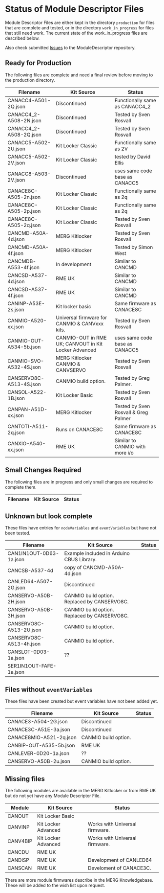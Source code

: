 # Status of Module Descriptor Files
Module Descriptor Files are either kept in the directory ```production```
for files that are complete and tested, or in the directory ```work_in_progress```
for files that still need work.
The current state of the work_in_progress files are described below.

Also check submitted [Issues](https://github.com/david284/ModuleDescriptor/issues)
to the ModuleDescriptor repository.

## Ready for Production
The following files are complete and need a final review before moving to
the production directory.

| Filename                | Kit Source                                           | Status                               |
|-------------------------|------------------------------------------------------|--------------------------------------|
| CANACC4-A501-2Q.json    | Discontinued                                         | Functionally same as CANACC4_2       |
| CANACC4_2-A508-2N.json  | Discontinued                                         | Tested by Sven Rosvall               |
| CANACC4_2-A508-2Q.json  | Discontinued                                         | Tested by Sven Rosvall               |
| CANACC5-A502-2U.json    | Kit Locker Classic                                   | Functionally same as 2V              |
| CANACC5-A502-2V.json    | Kit Locker Classic                                   | tested by David Ellis                |
| CANACC8-A503-2V.json    | Discontinued                                         | uses same code base as CANACC5       |
| CANACE8C-A505-2n.json   | Kit Locker Classic                                   | Functionally same as 2q              |
| CANACE8C-A505-2p.json   | Kit Locker Classic                                   | Functionally same as 2q              |
| CANACE8C-A505-2q.json   | Kit Locker Classic                                   | Tested by Sven Rosvall               |
| CANCMD-A50A-4d.json     | MERG Kitlocker                                       | Tested by Sven Rosvall               |
| CANCMD-A50A-4f.json     | MERG Kitlocker                                       | Tested by Simon West                 |
| CANCMDB-A553-4f.json    | In development                                       | Similar to CANCMD                    |
| CANCSD-A537-4d.json     | RME UK                                               | Similar to CANCMD                    |
| CANCSD-A537-4f.json     | RME UK                                               | Similar to CANCMD                    |
| CANINP-A53E-2s.json     | Kit locker basic                                     | Same firmware as CANACE8C            |
| CANMIO-A520-xx.json     | Universal firmware for CANMIO & CANVxxx kits.        | Tested by Sven Rosvall               |
| CANMIO-OUT-A534-5b.json | CANMIO-OUT in RME UK; CANVOUT in Kit Locker Advanced | uses same code base as CANACC5       |
| CANMIO-SVO-A532-4S.json | MERG Kitlocker CANMIO & CANVSERVO                    | Tested by Sven Rosvall               |
| CANSERVO8C-A513-4S.json | CANMIO build option.                                 | Tested by Greg Palmer.               |
| CANSOL-A522-1B.json     | Kit Locker Basic                                     | Tested by Sven Rosvall               | 
| CANPAN-A51D-xx.json     | MERG Kitlocker                                       | Tested by Sven Rosvall & Greg Palmer |
| CANTOTI-A511-2q.json    | Runs on CANACE8C                                     | Same firmware as CANACE8C            |
| CANXIO-A540-xx.json     | RME UK                                               | Similar to CANMIO with more i/o      |

## Small Changes Required
The following files are in progress and only small changes are required
to complete them.

| Filename            | Kit Source                                    | Status                                               |
|---------------------|-----------------------------------------------|------------------------------------------------------|

## Unknown but look complete
These files have entries for ```nodeVariables``` and ```eventVariables```
but have not been tested.

| Filename                | Kit Source                                  | Status                 |
|-------------------------|---------------------------------------------|------------------------|
| CAN1IN1OUT-0D63-1a.json | Example included in Arduino CBUS Library.   | |
| CANCSB-A537-4d          | copy of CANCMD-A50A-4d.json                 | |
| CANLED64-A507-2G.json   | Discontinued                                | |
| CANSERVO-A50B-2H.json   | CANMIO build option. Replaced by CANSERVO8C. | |
| CANSERVO-A50B-3H.json   | CANMIO build option. Replaced by CANSERVO8C. | |
| CANSERVO8C-A513-2U.json | CANMIO build option.                        | |
| CANSERVO8C-A513-4h.json | CANMIO build option.                        | |            
| CANSLOT-0D03-1a.json    | ??                                          | |
| SER1IN1OUT-FAFE-1a.json |                                             | |

## Files without ```eventVariables```
These files have been created but event variables have not been added yet.

| Filename                | Kit Source                                           | Status                 |
|-------------------------|------------------------------------------------------|------------------------|
| CANACE3-A504-2G.json    | Discontinued                                         | |
| CANACE3C-A51E-3a.json   | Discontinued                                         | |
| CANACE8MIO-A521-2q.json | CANMIO build option.                                 | |
| CANBIP-OUT-A535-5b.json | RME UK                                               | |
| CANLEVER-0D20-1a.json   | ??                                                   | |
| CANSERVO-A50B-2u.json   | CANMIO build option.                                 | |

## Missing files
The following modules are available in the MERG Kitlocker or from RME UK but 
do not yet have any Module Descriptor File.

| Module   | Kit Source          | Status                         |
|----------|---------------------|--------------------------------|
| CANOUT   | Kit Locker Basic    |                                | 
| CANVINP  | Kit Locker Advanced | Works with Universal firmware. | 
| CANV4BIP | Kit Locker Advanced | Works with Universal firmware. |
| CANCDU   | RME UK              |                                |
| CANDISP  | RME UK              | Development of CANLED64        |
| CANSCAN  | RME UK              | Develoment of CANACE3C.        |

There are more module firmwares describe in the MERG Knowledgebase.
These will be added to the wish list upon request.
